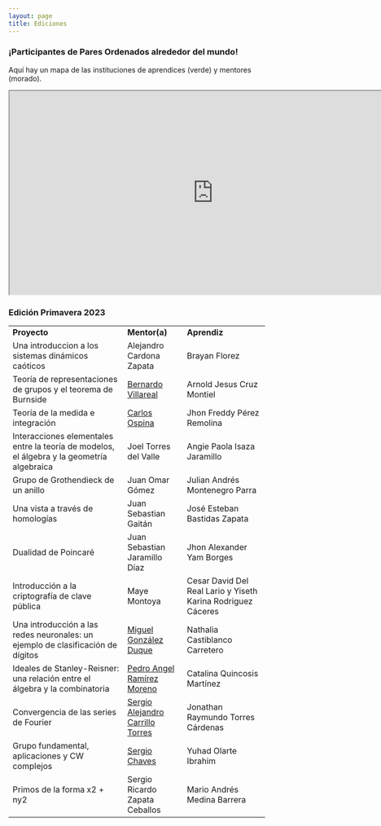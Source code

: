 ```yaml
---
layout: page
title: Ediciones
---
```


### ¡Participantes de Pares Ordenados alrededor del mundo! 

Aquí hay un mapa de las instituciones de aprendices (verde) y mentores (morado).

<p align="center">
<iframe src="https://www.google.com/maps/d/u/0/embed?mid=17gvVo-n7jUESZIj9mvyw8PyEfcYkHHQ&ehbc=2E312F" width="800" height="400"></iframe>
</p>

### Edición Primavera 2023
<p align="center">
<table>
  <tr>
    <td><strong>Proyecto</strong></td>
    <td><strong>Mentor(a)</strong></td>
    <td><strong>Aprendiz</strong></td>
  </tr>
  <tr>
    <td>Una introduccion a los sistemas dinámicos caóticos</td>
    <td>Alejandro Cardona Zapata</td>
    <td>Brayan Florez</td>
  </tr>
  <tr>
    <td>Teoría de representaciones de grupos y el teorema de Burnside</td>
    <td><a href="https://www.matem.unam.mx/~villarreal/">Bernardo Villareal</a></td>
    <td>Arnold Jesus Cruz Montiel</td>
  </tr>
  <tr>
    <td>Teoría de la medida e integración</td>
    <td><a href="https://www.math.utah.edu/~ospina/">Carlos Ospina</a></td>
    <td>Jhon Freddy Pérez Remolina</td>
  </tr>
  <tr>
    <td>Interacciones elementales entre la teoría de modelos, el álgebra y la geometría algebraica</td>
    <td>Joel Torres del Valle</td>
    <td>Angie Paola Isaza Jaramillo </td>
  </tr>
  <tr>
    <td>Grupo de Grothendieck de un anillo</td>
    <td>Juan Omar Gómez</td>
    <td>Julian Andrés Montenegro Parra</td>
  </tr>
  <tr>
    <td>Una vista a través de homologías</td>
    <td>Juan Sebastian Gaitán</td>
    <td>José Esteban Bastidas Zapata</td>
  </tr>
  <tr>
    <td>Dualidad de Poincaré</td>
    <td>Juan Sebastian Jaramillo Díaz</td>
    <td>Jhon Alexander Yam Borges</td>
  </tr>
  <tr>
    <td>Introducción a la criptografía de clave pública</td>
    <td>Maye Montoya</td>
    <td>Cesar David Del Real Lario y Yiseth Karina Rodriguez Cáceres</td>
  </tr>
  <tr>
    <td>Una introducción a las redes neuronales: un ejemplo de clasificación de dígitos</td>
    <td><a href="https://www.miguelgondu.com/about/">Miguel González Duque</a></td>
    <td>Nathalia Castiblanco Carretero</td>
  </tr>
  <tr>
    <td>Ideales de Stanley-Reisner: una relación entre el álgebra y la combinatoria</td>
    <td><a href="https://sites.google.com/cimat.mx/pedro-ramirez-moreno/home-page">Pedro Angel Ramírez Moreno</a></td>
    <td>Catalina Quincosis Martínez</td>
  </tr>
  <tr>
    <td>Convergencia de las series de Fourier</td>
    <td><a href="https://sergiocarrillo3026.wixsite.com/scarrillomath">Sergio Alejandro Carrillo Torres</a></td>
    <td>Jonathan Raymundo Torres Cárdenas</td>
  </tr>
  <tr>
    <td>Grupo fundamental, aplicaciones y CW complejos</td>
    <td><a href="https://schavesr.com/">Sergio Chaves</a></td>
    <td>Yuhad Olarte Ibrahim</td>
  </tr>
  <tr>
    <td>Primos de la forma x2 + ny2</td>
    <td>Sergio Ricardo Zapata Ceballos</td>
    <td>Mario Andrés Medina Barrera</td>
  </tr>
</table>
</p>

